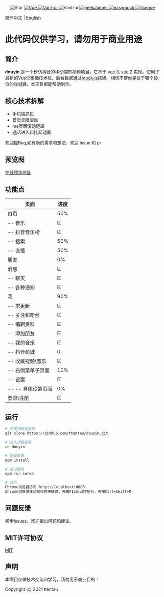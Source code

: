 <p align="center">
   <img src="https://badgen.net/github/stars/ttentau/douyin" alt="Star">
  <a href="https://github.com/vuejs/vue">
    <img src="https://img.shields.io/badge/Vue-2.6.10-brightgreen.svg" alt="Vue">
  </a>
  <a href="https://youzan.github.io/vant/#/zh-CN/intro">
    <img src="https://img.shields.io/badge/Vant--UI-2.7.0-brightgreen.svg" alt="Vant-ui">
  </a>
  <img src="https://img.shields.io/badge/Node-8.9+-brightgreen.svg" alt="Vant-ui">
   <a href="https://github.com/Geek-James">
    <img src="https://img.shields.io/badge/build-passing-green.svg" alt="geekJames">
  </a>
  <a href="https://github.com/easy-mock/easy-mock">
    <img src="https://img.shields.io/badge/EasyMock-1.6.0-brightgreen.svg" alt="easymock">
  </a>
    <a href="https://github.com/Geek-James/ddBuy/blob/master/LICENSE">
    <img src="https://img.shields.io/github/license/mashape/apistatus.svg" alt="license">
  </a>
</p>

简体中文 | [English](https://github.com/ttentau/douyin/vue3-vite/README.en.md)

# 此代码仅供学习，请勿用于商业用途

## 简介

**douyin** 是一个模仿抖音的移动端短视频项目，它基于 [vue 3](https://v3.cn.vuejs.org/),
[vite 2](https://cn.vitejs.dev/)
实现。使用了最新的Vue全家桶技术栈，后台数据通过[mock-js](http://mockjs.com)搭建。相信不管你是处于哪个段位的攻城狮，本项目都能帮助到你。

## 核心技术拆解

- 手机端抓包
- 首页无限滚动
- me页面滚动逻辑
- 通话进入和挂起动画

欢迎提Bug,如有新的需求和想法，欢迎 issue 和 pr

## 预览图

[在线预览地址](http://douyin.ttentau.top)

## 功能点

页面|进度
---|---
首页|50%
-- 音乐|&#9745;
-- 抖音音乐榜|&#9745;
-- 搜索|50%
-- 直播|50%
朋友|0%
消息|&#9745;
-- 聊天|&#9745;
-- 各种通知|&#9745;
我|90%
-- 求更新|&#9745;
-- 关注和粉丝|&#9745;
-- 编辑资料|&#9745;
-- 添加朋友|&#9745;
-- 我的音乐|&#9745;
-- 抖音商城|0
-- 收藏视频\音乐|&#9745;
-- 右侧菜单子页面|10%
-- 设置|&#9745;
-- -- 具体设置页面|0%
登录\注册|&#9745;

## 运行

```bash
# 克隆项目到本地
git clone https://github.com/ttentau/douyin.git

# 进入项目目录
cd douyin

# 安装依赖
npm install

# 启动服务
npm run serve

# 访问
Chrome浏览器访问 http://localhost:8080
Chrome切换成移动端模式快捷键，先按F12调出控制台，再按Ctrl+Shift+M

```

## 问题反馈

移步Issues，欢迎提出问题和建议。

## MIT许可协议

[MIT](https://github.com/ttentau/douyin/blob/vue3-vite/LICENSE)

## 声明

本项目仅做技术交流和学习，请勿用于商业目的！

Copyright (c) 2021 ttentau

